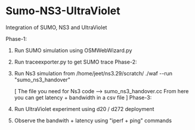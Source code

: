 # Sumo-NS3-UltraViolet
Integration of SUMO, NS3 and UltraViolet

Phase-1:
  1. Run SUMO simulation using OSMWebWizard.py
  2. Run traceexporter.py to get SUMO trace
Phase-2:
  1. Run Ns3 simulation from /home/jeet/ns3.29/scratch/
     ./waf --run "sumo_ns3_handover"
     
     [ The file you need for Ns3 code --> sumo_ns3_handover.cc 
       From here you can get latency + bandwidth in a csv file ]
Phase-3:
  1. Run UltraViolet experiment using d20 / d272 deployment
  2. Observe the bandwith + latency using "iperf + ping" commands
 
     
    

